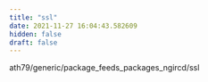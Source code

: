 ```yaml
---
title: "ssl"
date: 2021-11-27 16:04:43.582609
hidden: false
draft: false
---
```


ath79/generic/package_feeds_packages_ngircd/ssl

